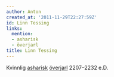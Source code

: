 ```yaml
---
author: Anton
created_at: '2011-11-29T22:27:59Z'
id: Linn Tessing
links:
  mention:
  - asharisk
  - överjarl
title: Linn Tessing
---
```


Kvinnlig [asharisk][] [överjarl] 2207–2232 e.D.

  [asharisk]: asharisk
  [överjarl]: överjarl
